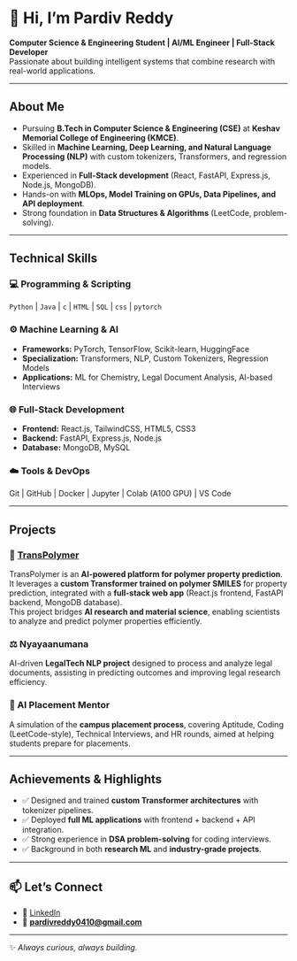 # 👋 Hi, I’m Pardiv Reddy  
**Computer Science & Engineering Student | AI/ML Engineer | Full-Stack Developer**  
Passionate about building intelligent systems that combine research with real-world applications.  

---

##  About Me  
-  Pursuing **B.Tech in Computer Science & Engineering (CSE)** at **Keshav Memorial College of Engineering (KMCE)**.  
-  Skilled in **Machine Learning, Deep Learning, and Natural Language Processing (NLP)** with custom tokenizers, Transformers, and regression models.  
-  Experienced in **Full-Stack development** (React, FastAPI, Express.js, Node.js, MongoDB).  
-  Hands-on with **MLOps, Model Training on GPUs, Data Pipelines, and API deployment**.  
-  Strong foundation in **Data Structures & Algorithms** (LeetCode, problem-solving).  

---

##  Technical Skills  

### 💻 Programming & Scripting  
`Python` | `Java` | `c` | `HTML` | `SQL` | `css` | `pytorch` 

### ⚙️ Machine Learning & AI  
- **Frameworks:** PyTorch, TensorFlow, Scikit-learn, HuggingFace  
- **Specialization:** Transformers, NLP, Custom Tokenizers, Regression Models  
- **Applications:** ML for Chemistry, Legal Document Analysis, AI-based Interviews  

### 🌐 Full-Stack Development  
- **Frontend:** React.js, TailwindCSS, HTML5, CSS3  
- **Backend:** FastAPI, Express.js, Node.js  
- **Database:** MongoDB, MySQL  

### ☁️ Tools & DevOps  
Git | GitHub | Docker | Jupyter | Colab (A100 GPU) | VS Code  

---

##  Projects  

### 🔬 [TransPolymer](https://github.com/PardivReddy/Transpolymer-PS)  
TransPolymer is an **AI-powered platform for polymer property prediction**.  
It leverages a **custom Transformer trained on polymer SMILES** for property prediction, integrated with a **full-stack web app** (React.js frontend, FastAPI backend, MongoDB database).  
This project bridges **AI research and material science**, enabling scientists to analyze and predict polymer properties efficiently.  

### ⚖️ Nyayaanumana  
AI-driven **LegalTech NLP project** designed to process and analyze legal documents, assisting in predicting outcomes and improving legal research efficiency.  

### 🎯 AI Placement Mentor  
A simulation of the **campus placement process**, covering Aptitude, Coding (LeetCode-style), Technical Interviews, and HR rounds, aimed at helping students prepare for placements.  

---

##  Achievements & Highlights  
- ✅ Designed and trained **custom Transformer architectures** with tokenizer pipelines.  
- ✅ Deployed **full ML applications** with frontend + backend + API integration.  
- ✅ Strong experience in **DSA problem-solving** for coding interviews.  
- ✅ Background in both **research ML** and **industry-grade projects**.  

---

## 📫 Let’s Connect  
- 🔗 [LinkedIn](https://www.linkedin.com/in/pardivreddy0410)  
- 📧 **pardivreddy0410@gmail.com**  

---

✨ *Always curious, always building.*  
